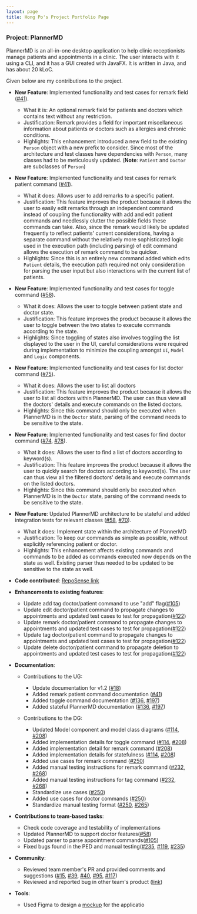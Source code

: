 ```yaml
---
layout: page
title: Hong Po's Project Portfolio Page
---
```


### Project: PlannerMD

PlannerMD is an all-in-one desktop application to help clinic receptionists manage patients and appointments in a clinic. The user interacts with it using a CLI, and it has a GUI created with JavaFX. It is written in Java, and has about 20 kLoC.

Given below are my contributions to the project.

* **New Feature**: Implemented functionality and test cases for remark field ([#41](https://github.com/AY2122S1-CS2103T-T11-3/tp/pull/41)).
  * What it is: An optional remark field for patients and doctors which contains text without any restriction.
  * Justification: Remark provides a field for important miscellaneous information about patients or doctors such as allergies and chronic conditions.
  * Highlights: This enhancement introduced a new field to the existing `Person` object with a new prefix to consider. Since most of the architecture and test classes have dependencies with `Person`, many classes had to be meticulously updated. (**Note**: `Patient` and `Doctor` are subclasses of `Person`)

* **New Feature**: Implemented functionality and test cases for remark patient command ([#41](https://github.com/AY2122S1-CS2103T-T11-3/tp/pull/41)).
  * What it does: Allows user to add remarks to a specific patient.
  * Justification: This feature improves the product because it allows the user to easily edit remarks through an independent command instead of coupling the functionality with add and edit patient commands and needlessly clutter the possible fields these commands can take. 
  Also, since the remark would likely be updated frequently to reflect patients' current considerations, having a separate command without the relatively more sophisticated logic used in the execution path (including parsing) of edit command allows the execution of remark command to be quicker.
  * Highlights: Since this is an entirely new command added which edits `Patient` details, the execution path required not only consideration for parsing the user input but also interactions with the current list of patients.

<div style="page-break-after: always;"></div>

* **New Feature**: Implemented functionality and test cases for toggle command ([#58](https://github.com/AY2122S1-CS2103T-T11-3/tp/pull/58)).
  * What it does: Allows the user to toggle between patient state and doctor state.
  * Justification: This feature improves the product because it allows the user to toggle between the two states to execute commands according to the state.
  * Highlights: Since toggling of states also involves toggling the list displayed to the user in the UI, careful considerations were required during implementation to minimize the coupling amongst `UI`, `Model` and `Logic` components. 

* **New Feature**: Implemented functionality and test cases for list doctor command ([#75](https://github.com/AY2122S1-CS2103T-T11-3/tp/pull/75)).
  * What it does: Allows the user to list all doctors
  * Justification: This feature improves the product because it allows the user to list all doctors within PlannerMD. The user can thus view all the doctors' details and execute commands on the listed doctors.
  * Highlights: Since this command should only be executed when PlannerMD is in the `Doctor` state, parsing of the command needs to be sensitive to the state.

* **New Feature**: Implemented functionality and test cases for find doctor command ([#74](https://github.com/AY2122S1-CS2103T-T11-3/tp/pull/74), [#78](https://github.com/AY2122S1-CS2103T-T11-3/tp/pull/78)).
  * What it does: Allows the user to find a list of doctors according to keyword(s).
  * Justification: This feature improves the product because it allows the user to quickly search for doctors according to keyword(s). The user can thus view all the filtered doctors' details and execute commands on the listed doctors.
  * Highlights: Since this command should only be executed when PlannerMD is in the `Doctor` state, parsing of the command needs to be sensitive to the state.

* **New Feature**: Updated PlannerMD architecture to be stateful and added integration tests for relevant classes ([#58](https://github.com/AY2122S1-CS2103T-T11-3/tp/pull/58), [#70](https://github.com/AY2122S1-CS2103T-T11-3/tp/pull/70)).
  * What it does: Implement state within the architecture of PlannerMD
  * Justification: To keep our commands as simple as possible, without explicitly referencing patient or doctor.
  * Highlights: This enhancement affects existing commands and commands to be added as commands executed now depends on the state as well. Existing parser thus needed to be updated to be sensitive to the state as well. 

<div style="page-break-after: always;"></div>

* **Code contributed**: [RepoSense link](https://nus-cs2103-ay2122s1.github.io/tp-dashboard/?search=hpkoh&sort=groupTitle&sortWithin=title&since=2021-09-17&timeframe=commit&mergegroup=&groupSelect=groupByRepos&breakdown=false&tabOpen=true&tabType=authorship&tabAuthor=hpkoh&tabRepo=AY2122S1-CS2103T-T11-3%2Ftp%5Bmaster%5D&authorshipIsMergeGroup=false&authorshipFileTypes=docs~functional-code~test-code~other&authorshipIsBinaryFileTypeChecked=false)

* **Enhancements to existing features**:
  * Update add tag doctor/patient command to use "add" flag([#105](https://github.com/AY2122S1-CS2103T-T11-3/tp/pull/105))
  * Update edit doctor/patient command to propagate changes to appointments and updated test cases to test for propagation([#122](https://github.com/AY2122S1-CS2103T-T11-3/tp/pull/122))
  * Update remark doctor/patient command to propagate changes to appointments and updated test cases to test for propagation([#122](https://github.com/AY2122S1-CS2103T-T11-3/tp/pull/122))
  * Update tag doctor/patient command to propagate changes to appointments and updated test cases to test for propagation([#122](https://github.com/AY2122S1-CS2103T-T11-3/tp/pull/122))
  * Update delete doctor/patient command to propagate deletion to appointments and updated test cases to test for propagation([#122](https://github.com/AY2122S1-CS2103T-T11-3/tp/pull/122))

* **Documentation**:
  * Contributions to the UG:
    * Update documentation for v1.2 ([#18](https://github.com/AY2122S1-CS2103T-T11-3/tp/pull/18))
    * Added remark patient command documentation ([#41](https://github.com/AY2122S1-CS2103T-T11-3/tp/pull/41))
    * Added toggle command documentation ([#136](https://github.com/AY2122S1-CS2103T-T11-3/tp/pull/136), [#197](https://github.com/AY2122S1-CS2103T-T11-3/tp/pull/197))
    * Added stateful PlannerMD documentation ([#136](https://github.com/AY2122S1-CS2103T-T11-3/tp/pull/136), [#197](https://github.com/AY2122S1-CS2103T-T11-3/tp/pull/197))
    
  * Contributions to the DG:
    * Updated Model component and model class diagrams ([#114](https://github.com/AY2122S1-CS2103T-T11-3/tp/pull/114), [#208](https://github.com/AY2122S1-CS2103T-T11-3/tp/pull/208))
    * Added implementation details for toggle command ([#114](https://github.com/AY2122S1-CS2103T-T11-3/tp/pull/114), [#208](https://github.com/AY2122S1-CS2103T-T11-3/tp/pull/208))
    * Added implementation detail for remark command ([#208](https://github.com/AY2122S1-CS2103T-T11-3/tp/pull/208))
    * Added implementation details for statefulness ([#114](https://github.com/AY2122S1-CS2103T-T11-3/tp/pull/114), [#208](https://github.com/AY2122S1-CS2103T-T11-3/tp/pull/208))
    * Added use cases for remark command ([#250](https://github.com/AY2122S1-CS2103T-T11-3/tp/pull/250))
    * Added manual testing instructions for remark command ([#232](https://github.com/AY2122S1-CS2103T-T11-3/tp/pull/232), [#268](https://github.com/AY2122S1-CS2103T-T11-3/tp/pull/268))
    * Added manual testing instructions for tag command ([#232](https://github.com/AY2122S1-CS2103T-T11-3/tp/pull/232), [#268](https://github.com/AY2122S1-CS2103T-T11-3/tp/pull/268))
    * Standardize use cases ([#250](https://github.com/AY2122S1-CS2103T-T11-3/tp/pull/250))
    * Added use cases for doctor commands ([#250](https://github.com/AY2122S1-CS2103T-T11-3/tp/pull/250))
    * Standardize manual testing format ([#250](https://github.com/AY2122S1-CS2103T-T11-3/tp/pull/250), [#265](https://github.com/AY2122S1-CS2103T-T11-3/tp/pull/265))


* **Contributions to team-based tasks**:
  * Check code coverage and testability of implementations
  * Updated PlannerMD to support doctor features([#58](https://github.com/AY2122S1-CS2103T-T11-3/tp/pull/58))
  * Updated parser to parse appointment commands([#105](https://github.com/AY2122S1-CS2103T-T11-3/tp/pull/105))
  * Fixed bugs found in the PED and manual testing([#235](https://github.com/AY2122S1-CS2103T-T11-3/tp/pull/235), [#119](https://github.com/AY2122S1-CS2103T-T11-3/tp/pull/119), [#235](https://github.com/AY2122S1-CS2103T-T11-3/tp/pull/235))

* **Community**:
  * Reviewed team member's PR and provided comments and suggestions ([#15](https://github.com/AY2122S1-CS2103T-T11-3/tp/pull/15), [#39](https://github.com/AY2122S1-CS2103T-T11-3/tp/pull/39), [#40](https://github.com/AY2122S1-CS2103T-T11-3/tp/pull/40), [#95](https://github.com/AY2122S1-CS2103T-T11-3/tp/pull/95), [#117](https://github.com/AY2122S1-CS2103T-T11-3/tp/pull/117))
  * Reviewed and reported bug in other team's product ([link](https://github.com/hpkoh/ped/issues))

* **Tools**:
  * Used Figma to design a [mockup](https://www.figma.com/file/LA0OQ6FUXr87X3lZMcs15E/CS2103T-tP?node-id=0%3A1) for the applicatio
